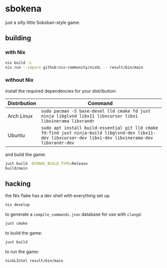 # sbokena

just a silly little Sokoban-style game.

## building

### with Nix

```sh
nix build -L
nix run --impure github:nix-community/nixGL -- result/bin/main
```

### without Nix

install the required dependencies for your distribution:

| Distribution | Command                                                                                                                                                  |
| ------------ | -------------------------------------------------------------------------------------------------------------------------------------------------------- |
| Arch Linux   | `sudo pacman -S base-devel lld cmake fd just ninja libglvnd libx11 libxcursor libxi libxinerama libxrandr`                                               |
| Ubuntu       | `sudo apt install build-essential git lld cmake fd-find just ninja-build libglvnd-dev libx11-dev libxcursor-dev libxi-dev libxinerama-dev libxrandr-dev` |

and build the game:

```sh
just build -DCMAKE_BUILD_TYPE=Release
build/main
```

## hacking

the Nix flake has a dev shell with everything set up.

```sh
nix develop
```

to generate a `compile_commands.json` database for use with `clangd`:

```sh
just cmake
```

to build the game:

```sh
just build
```

to run the game:

```sh
nixGLIntel result/bin/main
```
